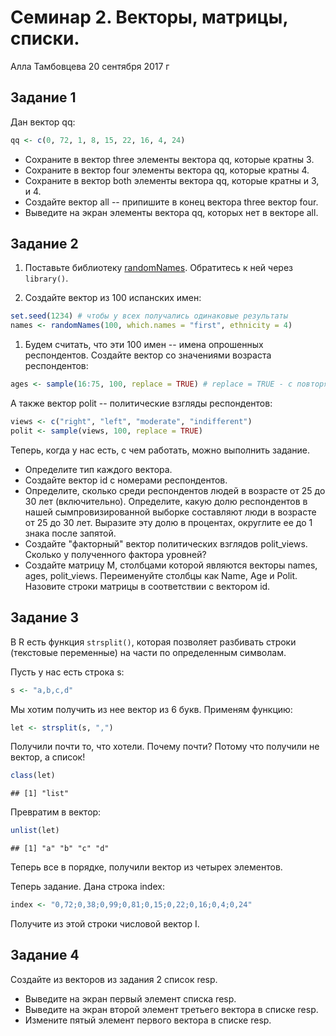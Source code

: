 Семинар 2. Векторы, матрицы, списки.
================
Алла Тамбовцева
20 сентября 2017 г

Задание 1
---------

Дан вектор qq:

``` r
qq <- c(0, 72, 1, 8, 15, 22, 16, 4, 24)
```

-   Сохраните в вектор three элементы вектора qq, которые кратны 3.
-   Сохраните в вектор four элементы вектора qq, которые кратны 4.
-   Сохраните в вектор both элементы вектора qq, которые кратны и 3, и 4.
-   Создайте вектор all -- припишите в конец вектора three вектор four.
-   Выведите на экран элементы вектора qq, которых нет в векторе all.

Задание 2
---------

1.  Поставьте библиотеку [randomNames](https://cran.r-project.org/web/packages/randomNames/randomNames.pdf). Обратитесь к ней через `library()`.

2.  Создайте вектор из 100 испанских имен:

``` r
set.seed(1234) # чтобы у всех получались одинаковые результаты
names <- randomNames(100, which.names = "first", ethnicity = 4) 
```

1.  Будем считать, что эти 100 имен -- имена опрошенных респондентов. Создайте вектор со значениями возраста респондентов:

``` r
ages <- sample(16:75, 100, replace = TRUE) # replace = TRUE - с повторяющимися значениями
```

А также вектор polit -- политические взгляды респондентов:

``` r
views <- c("right", "left", "moderate", "indifferent")
polit <- sample(views, 100, replace = TRUE)
```

Теперь, когда у нас есть, с чем работать, можно выполнить задание.

-   Определите тип каждого вектора.
-   Создайте вектор id с номерами респондентов.
-   Определите, сколько среди респондентов людей в возрасте от 25 до 30 лет (включительно). Определите, какую долю респондентов в нашей сымпровизированной выборке составляют люди в возрасте от 25 до 30 лет. Выразите эту долю в процентах, округлите ее до 1 знака после запятой.
-   Создайте "факторный" вектор политических взглядов polit\_views. Сколько у полученного фактора уровней?
-   Создайте матрицу M, столбцами которой являются векторы names, ages, polit\_views. Переименуйте столбцы как Name, Age и Polit. Назовите строки матрицы в соответствии с вектором id.

Задание 3
---------

В R есть функция `strsplit()`, которая позволяет разбивать строки (текстовые переменные) на части по определенным символам.

Пусть у нас есть строка s:

``` r
s <- "a,b,c,d"
```

Мы хотим получить из нее вектор из 6 букв. Применям функцию:

``` r
let <- strsplit(s, ",")
```

Получили почти то, что хотели. Почему почти? Потому что получили не вектор, а список!

``` r
class(let)
```

    ## [1] "list"

Превратим в вектор:

``` r
unlist(let)
```

    ## [1] "a" "b" "c" "d"

Теперь все в порядке, получили вектор из четырех элементов.

Теперь задание. Дана строка index:

``` r
index <- "0,72;0,38;0,99;0,81;0,15;0,22;0,16;0,4;0,24"
```

Получите из этой строки числовой вектор I.

Задание 4
---------

Создайте из векторов из задания 2 список resp.

-   Выведите на экран первый элемент списка resp.
-   Выведите на экран второй элемент третьего вектора в списке resp.
-   Измените пятый элемент первого вектора в списке resp.
